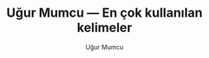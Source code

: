 ---
layout: yazar
title: Uğur Mumcu — En çok kullanılan kelimeler
description: Uğur Mumcu eserlerinin kelime sıklığı grafiği.
author: Uğur Mumcu
author_slug: ugur-mumcu
permalink: /yazar/ugur-mumcu-en-cok-kullanilan-kelimeler/
lang: tr
titles:
- Kontrgerilla Öğretileri
- 12 Eylül Adaleti
- Çağın Suçu
- Yolsuzluk Şiddet Bağımlılık
- Kazım Karabekir Anlatıyor
- Sakıncalı Piyade
- Devlet Silah Adalet
- Gazi Paşa'ya Suikast
---